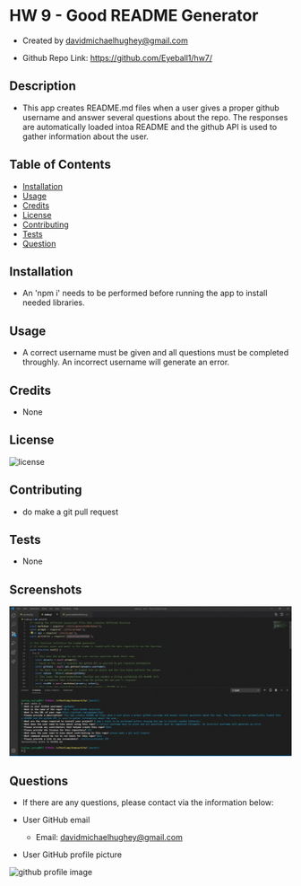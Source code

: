 # HW 9 - Good README Generator

  * Created by davidmichaelhughey@gmail.com

  * Github Repo Link: https://github.com/Eyeball1/hw7/

## Description 

  * This app creates README.md files when a user gives a proper github username and answer several questions about the repo. The responses are automatically loaded intoa README and the github API is used to gather information about the user.

## Table of Contents 

  * [Installation](#installation)
  * [Usage](#usage)
  * [Credits](#credits)
  * [License](#license)
  * [Contributing](#contributing)
  * [Tests](#tests)
  * [Question](#question)

## Installation

  * An 'npm i' needs to be performed before running the app to install needed libraries.

## Usage 

  * A correct username must be given and all questions must be completed throughly. An incorrect username will generate an error.

## Credits

  * None

## License

![license](https://img.shields.io/badge/License-UCB-blue)

## Contributing

  * do make a git pull request

## Tests

  * None

## Screenshots

![app screenshot](./utils/img/hw6.gif)

## Questions

  * If there are any questions, please contact via the information below:

  * User GitHub email

    * Email: davidmichaelhughey@gmail.com
  
  * User GitHub profile picture

  ![github profile image](https://avatars.githubusercontent.com/u/61758955?)
